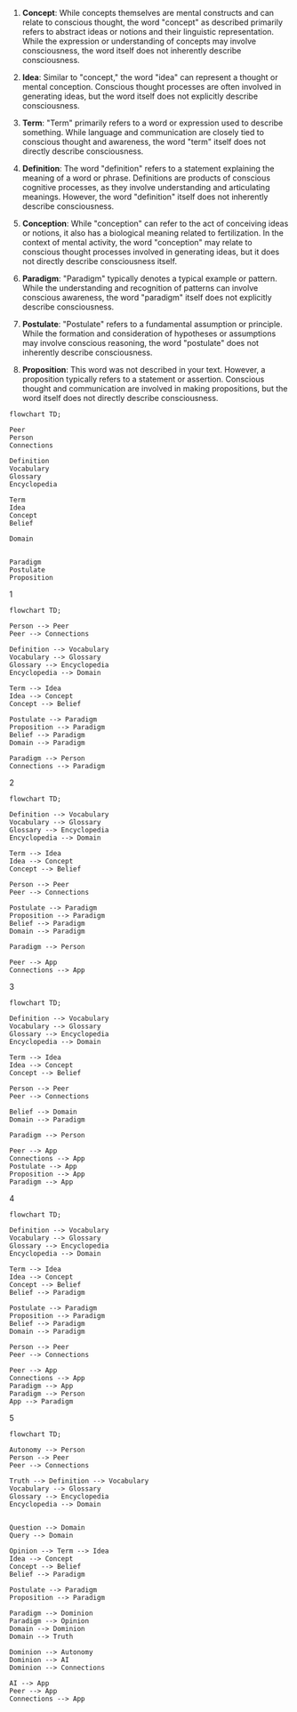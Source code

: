 1. **Concept**: While concepts themselves are mental constructs and can relate to conscious thought, the word "concept" as described primarily refers to abstract ideas or notions and their linguistic representation. While the expression or understanding of concepts may involve consciousness, the word itself does not inherently describe consciousness.
    
2. **Idea**: Similar to "concept," the word "idea" can represent a thought or mental conception. Conscious thought processes are often involved in generating ideas, but the word itself does not explicitly describe consciousness.
    
3. **Term**: "Term" primarily refers to a word or expression used to describe something. While language and communication are closely tied to conscious thought and awareness, the word "term" itself does not directly describe consciousness.
    
4. **Definition**: The word "definition" refers to a statement explaining the meaning of a word or phrase. Definitions are products of conscious cognitive processes, as they involve understanding and articulating meanings. However, the word "definition" itself does not inherently describe consciousness.
    
5. **Conception**: While "conception" can refer to the act of conceiving ideas or notions, it also has a biological meaning related to fertilization. In the context of mental activity, the word "conception" may relate to conscious thought processes involved in generating ideas, but it does not directly describe consciousness itself.
    
6. **Paradigm**: "Paradigm" typically denotes a typical example or pattern. While the understanding and recognition of patterns can involve conscious awareness, the word "paradigm" itself does not explicitly describe consciousness.
    
7. **Postulate**: "Postulate" refers to a fundamental assumption or principle. While the formation and consideration of hypotheses or assumptions may involve conscious reasoning, the word "postulate" does not inherently describe consciousness.
    
8. **Proposition**: This word was not described in your text. However, a proposition typically refers to a statement or assertion. Conscious thought and communication are involved in making propositions, but the word itself does not directly describe consciousness.

```mermaid
flowchart TD;

Peer
Person
Connections

Definition
Vocabulary
Glossary
Encyclopedia

Term
Idea
Concept
Belief

Domain


Paradigm
Postulate
Proposition
```

1
```mermaid
flowchart TD;

Person --> Peer
Peer --> Connections

Definition --> Vocabulary
Vocabulary --> Glossary
Glossary --> Encyclopedia
Encyclopedia --> Domain

Term --> Idea
Idea --> Concept
Concept --> Belief

Postulate --> Paradigm
Proposition --> Paradigm 
Belief --> Paradigm
Domain --> Paradigm

Paradigm --> Person
Connections --> Paradigm

```
2
```mermaid
flowchart TD;

Definition --> Vocabulary
Vocabulary --> Glossary
Glossary --> Encyclopedia
Encyclopedia --> Domain

Term --> Idea
Idea --> Concept
Concept --> Belief

Person --> Peer
Peer --> Connections

Postulate --> Paradigm
Proposition --> Paradigm 
Belief --> Paradigm
Domain --> Paradigm

Paradigm --> Person

Peer --> App
Connections --> App

```

3
```mermaid
flowchart TD;

Definition --> Vocabulary
Vocabulary --> Glossary
Glossary --> Encyclopedia
Encyclopedia --> Domain

Term --> Idea
Idea --> Concept
Concept --> Belief

Person --> Peer
Peer --> Connections

Belief --> Domain
Domain --> Paradigm

Paradigm --> Person

Peer --> App
Connections --> App
Postulate --> App
Proposition --> App 
Paradigm --> App 

```

4
```mermaid
flowchart TD;

Definition --> Vocabulary
Vocabulary --> Glossary
Glossary --> Encyclopedia
Encyclopedia --> Domain

Term --> Idea
Idea --> Concept
Concept --> Belief
Belief --> Paradigm

Postulate --> Paradigm
Proposition --> Paradigm 
Belief --> Paradigm
Domain --> Paradigm

Person --> Peer
Peer --> Connections

Peer --> App
Connections --> App
Paradigm --> App
Paradigm --> Person
App --> Paradigm 
```

5
```mermaid
flowchart TD;

Autonomy --> Person
Person --> Peer
Peer --> Connections

Truth --> Definition --> Vocabulary
Vocabulary --> Glossary
Glossary --> Encyclopedia
Encyclopedia --> Domain


Question --> Domain
Query --> Domain

Opinion --> Term --> Idea
Idea --> Concept
Concept --> Belief
Belief --> Paradigm

Postulate --> Paradigm
Proposition --> Paradigm 

Paradigm --> Dominion
Paradigm --> Opinion
Domain --> Dominion
Domain --> Truth

Dominion --> Autonomy
Dominion --> AI
Dominion --> Connections

AI --> App
Peer --> App
Connections --> App
```

